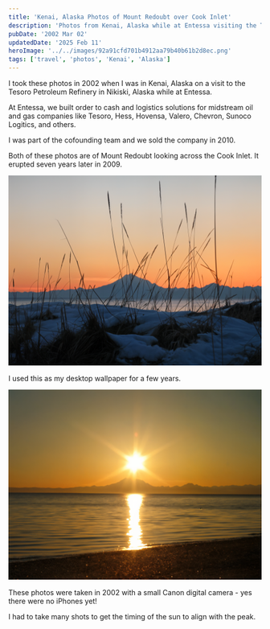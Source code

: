 ```yaml
---
title: 'Kenai, Alaska Photos of Mount Redoubt over Cook Inlet'
description: 'Photos from Kenai, Alaska while at Entessa visiting the Tesoro Petroleum Refinery in Nikiski, Alaska in 2002'
pubDate: '2002 Mar 02'
updatedDate: '2025 Feb 11'
heroImage: '../../images/92a91cfd701b4912aa79b40b61b2d8ec.png'
tags: ['travel', 'photos', 'Kenai', 'Alaska']
---
```


I took these photos in 2002 when I was in Kenai, Alaska on a visit to the Tesoro Petroleum Refinery in Nikiski, Alaska while at Entessa.

At Entessa, we built order to cash and logistics solutions for midstream oil and gas companies like Tesoro, Hess, Hovensa, Valero, Chevron, Sunoco Logitics, and others.

I was part of the cofounding team and we sold the company in 2010.

Both of these photos are of Mount Redoubt looking across the Cook Inlet. It erupted seven years later in 2009.

![Kenai, Alaska Photos](../../images/92a91cfd701b4912aa79b40b61b2d8ec.png)

I used this as my desktop wallpaper for a few years.

![Kenai, Alaska Photos](../../images/3d8fe4c0aad54f449af9042085f86a5f.png)

These photos were taken in 2002 with a small Canon digital camera - yes there were no iPhones yet!

I had to take many shots to get the timing of the sun to align with the peak.
